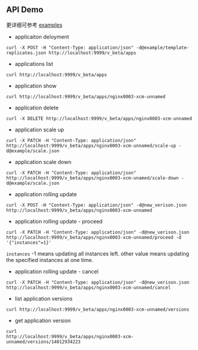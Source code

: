 ## API Demo

更详细可参考 [examples](https://github.com/Dataman-Cloud/swan/tree/master/api-test)


+ applicaiton deloyment
```
curl -X POST -H "Content-Type: application/json" -d@example/template-replicates.json http://localhost:9999/v_beta/apps
```

+ applications list
```
curl http://localhost:9999/v_beta/apps
```

+ application show
```
curl http://localhost:9999/v_beta/apps/nginx0003-xcm-unnamed
```

+ application delete
```
curl -X DELETE http://localhost:9999/v_beta/apps/nginx0003-xcm-unnamed
```

+ application scale up
```
curl -X PATCH -H "Content-Type: application/json" http://localhost:9999/v_beta/apps/nginx0003-xcm-unnamed/scale-up -d@example/scale.json
```

+ application scale down
```
curl -X PATCH -H "Content-Type: application/json" http://localhost:9999/v_beta/apps/nginx0003-xcm-unamed/scale-down -d@example/scale.json
```

+ application rolling update
```
curl -X POST -H "Content-Type: application/json" -d@new_verison.json http://localhost:9999/v_beta/apps/nginx0003-xcm-unnamed
```

+ application rolling update - proceed
```
curl -X PATCH -H "Content-Type: application/json" -d@new_verison.json http://localhost:9999/v_beta/apps/nginx0003-xcm-unnamed/proceed -d '{"instances"=1}'
```

`instances` -1 means updating all instances left. other value means updating the specified instances at one time.

+ application rolling update - cancel
```
curl -X PATCH -H "Content-Type: application/json" -d@new_verison.json http://localhost:9999/v_beta/apps/nginx0003-xcm-unnamed/cancel
```

+ list application versions
```
curl http://localhost:9999/v_beta/apps/nginx0003-xcm-unnamed/versions
```

+ get application version
```
curl
http://localhost:9999/v_beta/apps/nginx0003-xcm-unnamed/versions/14012934223
```
